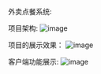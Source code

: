 外卖点餐系统:

项目架构:
![image](https://github.com/hyhhyh123/reggie_take_out/assets/122292704/8e1e31c9-1c87-4174-9cba-e7fc66d38c5a)

项目的展示效果：
![image](https://github.com/hyhhyh123/reggie_take_out/assets/122292704/1e312028-2034-484f-93ba-c3c583531726)

客户端功能展示:
![image](https://github.com/hyhhyh123/reggie_take_out/assets/122292704/afbc885b-4ef1-44c2-8a25-a8ada0c228d0)


